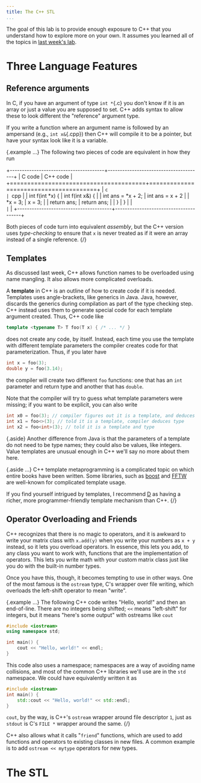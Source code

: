 ```yaml
---
title: The C++ STL
...
```


The goal of this lab is to provide enough exposure to C++ that you understand how to explore more on your own.
It assumes you learned all of the topics in [last week's lab](lab10-cpp.html).

# Three Language Features

## Reference arguments

In C, if you have an argument of type `int *`{.c} you don't know if it is an array or just a value you are supposed to set.
C++ adds syntax to allow these to look different the "reference" argument type.

If you write a function where an argument name is followed by an ampersand (e.g., `int x&`{.cpp})
then C++ will compile it to be a pointer, but have your syntax look like it is a variable.

{.example ...} The following two pieces of code are equivalent in how they run

+---------------------------------------+---------------------------------------+
| C code                                | C++ code                              |
+=======================================+=======================================+
| ````c                                 | ````cpp                               |
| int f(int *x) {                       | int f(int x&) {                       |
|     int ans = *x + 2;                 |     int ans = x + 2                   |
|     *x = 3;                           |     x = 3;                            |
|     return ans;                       |     return ans;                       |
| }                                     | }                                     |
| ````                                  | ````                                  |
+---------------------------------------+---------------------------------------+

Both pieces of code turn into equivalent *assembly*, but the C++ version uses *type-checking* to ensure that `x` is never treated as if it were an array instead of a single reference.
{/}

## Templates

As discussed last week, C++ allows function names to be overloaded using name mangling.
It also allows more complicated overloads.

A **template** in C++ is an outline of how to create code if it is needed.
Templates uses angle-brackets, like generics in Java.
Java, however, discards the generics during compilation as part of the type checking step.
C++ instead uses them to generate special code for each template argument created.
Thus, C++ code like

```cpp
template <typename T> T foo(T x) { /* ... */ }
```

does not create any code, by itself.
Instead, each time you use the template with different template parameters
the compiler creates code for that parameterization.
Thus, if you later have 

```cpp
int x = foo(3);
double y = foo(3.14);
```

the compiler will create two different `foo` functions:
one that has an `int` parameter and return type
and another that has `double`.

Note that the compiler will try to guess what template parameters were missing; if you want to be explicit, you can also write

```cpp
int x0 = foo(3); // compiler figures out it is a template, and deduces type
int x1 = foo<>(3); // told it is a template, compiler deduces type
int x2 = foo<int>(3); // told it is a template and type
```

{.aside} Another difference from Java is that the parameters of a template do not need to be type names; they could also be values, like integers. Value templates are unusual enough in C++ we'll say no more about them here.

{.aside ...} C++ template metaprogramming is a complicated topic on which entire books have been written. Some libraries, such as [boost](https://www.boost.org/) and [FFTW](http://fftw.org/) are well-known for complicated template usage.

If you find yourself intrigued by templates, I recommend [D](https://dlang.org) as having a richer, more programmer-friendly template mechanism than C++.
{/}

## Operator Overloading and Friends

C++ recognizes that there is no magic to operators, and it is awkward to write your matrix class with `x.add(y)` when you write your numbers as `x + y` instead, so it lets you overload operators.
In essence, this lets you add, to any class you want to work with, functions that are the implementation of operators. This lets you write math with your custom matrix class just like you do with the built-in number types.

Once you have this, though, it becomes tempting to use in other ways.
One of the most famous is the `ostream` type, C's wrapper over file writing, which overloads the left-shift operator to mean "write".

{.example ...}
The following C++ code writes "Hello, world!" and then an end-of-line.
There are no integers being shifted; `<<` means "left-shift" for integers, but it means "here's some output" with ostreams like `cout`

```cpp
#include <iostream>
using namespace std;

int main() {
    cout << "Hello, world!" << endl;
}
```

This code also uses a namespace; namespaces are a way of avoiding name collisions,
and most of the common C++ libraries we'll use are in the `std` namespace.
We could have equivalently written it as

```cpp
#include <iostream>
int main() {
    std::cout << "Hello, world!" << std::endl;
}
```

`cout`, by the way, is C++'s `ostream` wrapper around file descriptor `1`,
just as `stdout` is C's `FILE *` wrapper around the same.
{/}

C++ also allows what it calls "`friend`" functions, which are used to add functions and operators to existing classes in new files.
A common example is to add `ostream << mytype` operators for new types.

# The STL


